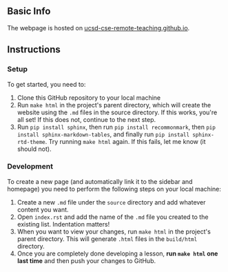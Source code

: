 ## Basic Info
The webpage is hosted on [ucsd-cse-remote-teaching.github.io](https://ucsd-cse-remote-teaching.github.io/build/html/index.html).

## Instructions
### Setup
To get started, you need to:
1. Clone this GitHub repository to your local machine
2. Run `make html` in the project's parent directory, which will create the website using the `.md` files in the source directory. If this works, you're all set! If this does not, continue to the next step.
3. Run `pip install sphinx`, then run `pip install recommonmark`, then `pip install sphinx-markdown-tables`, and finally run `pip install sphinx-rtd-theme`. Try running `make html` again. If this fails, let me know (it should not).


### Development
To create a new page (and automatically link it to the sidebar and homepage) you need to perform the following steps on your local machine:
1. Create a new `.md` file under the `source` directory and add whatever content you want.
2. Open `index.rst` and add the name of the `.md` file you created to the existing list. Indentation matters!
3. When you want to view your changes, run `make html` in the project's parent directory. This will generate `.html` files in the `build/html` directory.
4. Once you are completely done developing a lesson, **run `make html` one last time** and then push your changes to GitHub.
